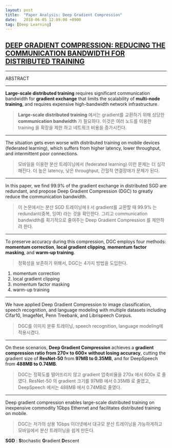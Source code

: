 ```yaml
---
layout: post
title:  "Paper Analysis: Deep Gradient Compression"
date:   2018-06-05 12:09:00 +0900
tag: [Deep Learning]
---
```


## [DEEP GRADIENT COMPRESSION: REDUCING THE COMMUNICATION BANDWIDTH FOR DISTRIBUTED TRAINING](https://arxiv.org/abs/1712.01887)


---

ABSTRACT

---

**Large-scale distributed training** requires significant communication bandwidth for **gradient exchange** that limits the scalability of **multi-node training**, and requires expensive high-bandwidth network infrastructure.

>**Large-scale distributed training** 에서는 gradient를 교환하기 위해 상당한 **communication bandwidth** 가 필요하다. 이것은 여러 노드를 이용한 training 을 확장을 제한 하고 네트워크 비용을 증가시킨다. 

---

The situation gets even worse with distributed training on mobile devices (federated learning), which suffers from higher latency, lower throughput, and intermittent poor connections.

>모바일을 이용한 분산 트레이닝에서 (federated learning) 이런 문제는 더 심각해진다. 더 높은 latency, 낮은 throughput, 간헐적 연결장애가 문제가 된다.

---

In this paper, we find 99.9% of the gradient exchange in distributed SGD are redundant, and propose Deep Gradient Compression (DGC) to greatly reduce the communication bandwidth.

>이 논문에서는 분산 SGD 트레이닝에ㅐ서 gradient를 교환할 때 99.9% 는 redundant(중복, 잉여) 라는 것을 확인한다. 그리고 communication bandwidth를 획기적으로 줄여주는 Deep Gradient Compression 를 제안하려 한다.

---

To preserve accuracy during this compression, DGC employs four methods: **momentum correction**, **local gradient clipping**, **momentum factor masking**, and **warm-up training**.

>정확성을 보존하기 위해서, DGC는 4가지 방법을 도입한다.
1. momentum correction
2. local gradient clipping
3. momentum factor masking  
4. warm-up training

---

We have applied Deep Gradient Compression to image classification, speech recognition, and language modeling with multiple datasets including Cifar10, ImageNet, Penn Treebank, and Librispeech Corpus. 

> DGC를 이미지 분류 트레이닝, speech recognition, language modeling에 적용시켰다.

---

On these scenarios, **Deep Gradient Compression** achieves a **gradient compression ratio from 270× to 600× without losing accuracy**, cutting the gradient size of **ResNet-50** from **97MB to 0.35MB**, and for DeepSpeech from **488MB to 0.74MB**. 

> DGC는 정확도를 떨어뜨리지 않고 gradient 압축비율을 270x 에서 600x 로 줄였다. ResNet-50 의 gradient 크기를 97MB 에서 0.35MB 로 줄였고, DeepSpeech 에서는 488MB 에서 0.74MB로 줄였다.

---

Deep gradient compression enables large-scale distributed training on inexpensive commodity 1Gbps Ethernet and facilitates distributed training on mobile.

> DGC는 저가의 상용 1Gbps 이더넷에서 대규모 분산 트레이닝을 가능하게하고 모바일에서 분산 트레이닝을 쉽게 만든다.



**SGD** :  **S**tochastic **G**radient **D**escent

